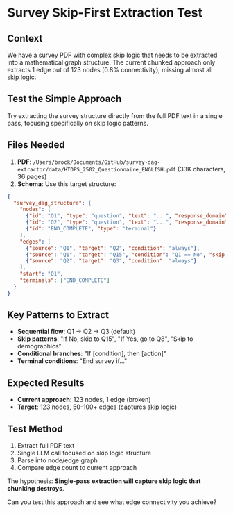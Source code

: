 # Survey Skip-First Extraction Test

## Context
We have a survey PDF with complex skip logic that needs to be extracted into a mathematical graph structure. The current chunked approach only extracts 1 edge out of 123 nodes (0.8% connectivity), missing almost all skip logic.

## Test the Simple Approach
Try extracting the survey structure directly from the full PDF text in a single pass, focusing specifically on skip logic patterns.

## Files Needed
1. **PDF**: `/Users/brock/Documents/GitHub/survey-dag-extractor/data/HTOPS_2502_Questionnaire_ENGLISH.pdf` (33K characters, 36 pages)
2. **Schema**: Use this target structure:

```json
{
  "survey_dag_structure": {
    "nodes": [
      {"id": "Q1", "type": "question", "text": "...", "response_domain": ["Yes", "No"]},
      {"id": "Q2", "type": "question", "text": "...", "response_domain": ["1", "2", "3", "4", "5"]},
      {"id": "END_COMPLETE", "type": "terminal"}
    ],
    "edges": [
      {"source": "Q1", "target": "Q2", "condition": "always"},
      {"source": "Q1", "target": "Q15", "condition": "Q1 == No", "skip_logic": true},
      {"source": "Q2", "target": "Q3", "condition": "always"}
    ],
    "start": "Q1",
    "terminals": ["END_COMPLETE"]
  }
}
```

## Key Patterns to Extract
- **Sequential flow**: Q1 → Q2 → Q3 (default)
- **Skip patterns**: "If No, skip to Q15", "If Yes, go to Q8", "Skip to demographics"
- **Conditional branches**: "If [condition], then [action]"
- **Terminal conditions**: "End survey if..."

## Expected Results
- **Current approach**: 123 nodes, 1 edge (broken)
- **Target**: 123 nodes, 50-100+ edges (captures skip logic)

## Test Method
1. Extract full PDF text 
2. Single LLM call focused on skip logic structure
3. Parse into node/edge graph
4. Compare edge count to current approach

The hypothesis: **Single-pass extraction will capture skip logic that chunking destroys**.

Can you test this approach and see what edge connectivity you achieve?
